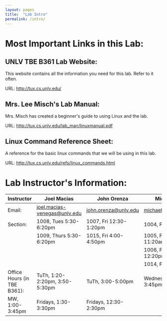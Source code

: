 ```yaml
---
layout: pages
title:  "Lab Intro"
permalink: /intro/
---
```


# Most Important Links in this Lab:

## UNLV TBE B361 Lab Website:
This website contains all the information you need for this lab. Refer to it often.

URL: http://tux.cs.unlv.edu/
## Mrs. Lee Misch's Lab Manual:

Mrs. Misch has created a beginner's guide to using Linux and the lab.

URL: http://tux.cs.unlv.edu/lab_man/linuxmanual.pdf
## Linux Command Reference Sheet: 

A reference for the basic linux commands that we will be using in this lab.

URL: http://tux.cs.unlv.edu/refs/linux_commands.html
 
# Lab Instructor's Information:

Instructor |Joel Macias | John Orenza | Michael Walker | Jeung-Sook Williams 
-----------|------------|-------------|----------------|---------------------
Email: | joel.macias-venegas@unlv.edu | john.orenza@unlv.edu | michael.walker@unlv.edu | jeung-sook.williams@unlv.edu 
Section: | 1008, Tues 5:30-6:20pm | 1007, Fri 12:30-1:20pm | 1004, Fri 9:30-10:20am | 1011, Mon 5:30-6:20pm
         | 1009, Thurs 5:30-6:20pm | 1015, Fri 4:00-4:50pm | 1005, Fri 10:30-11:20am | 1012, Wed 5:30-6:20pm
         |                         |                       | 1006, Fri 11:30am-12:20pm |
         |                         |                       | 1014, Fri 8:30-9:20am |
Office Hours (in TBE B361): | TuTh, 1:20-2:20pm, 3:50-5:30pm | TuTh, 3:00-5:00pm | Wednesdays, 2:15-3:45pm | TuTh, 11:30am-12:30pm
  | MW, 1:00-3:45pm | Fridays, 1:30-3:30pm | Fridays, 12:30-2:30pm
